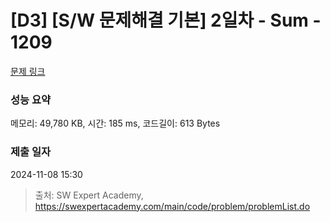 # [D3] [S/W 문제해결 기본] 2일차 - Sum - 1209 

[문제 링크](https://swexpertacademy.com/main/code/problem/problemDetail.do?contestProbId=AV13_BWKACUCFAYh) 

### 성능 요약

메모리: 49,780 KB, 시간: 185 ms, 코드길이: 613 Bytes

### 제출 일자

2024-11-08 15:30



> 출처: SW Expert Academy, https://swexpertacademy.com/main/code/problem/problemList.do